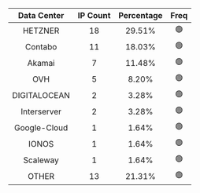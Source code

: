 | Data Center | IP Count | Percentage | Freq |
|:------------:|:--------:|:-----------:|:-----:|
| HETZNER | 18 | 29.51% | 🟢 |
| Contabo | 11 | 18.03% | 🟢 |
| Akamai | 7 | 11.48% | 🟢 |
| OVH | 5 | 8.20% | 🟢 |
| DIGITALOCEAN | 2 | 3.28% | 🟢 |
| Interserver | 2 | 3.28% | 🟢 |
| Google-Cloud | 1 | 1.64% | 🟢 |
| IONOS | 1 | 1.64% | 🟢 |
| Scaleway | 1 | 1.64% | 🟢 |
| OTHER | 13 | 21.31% | 🟢 |